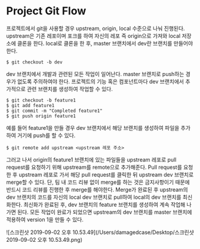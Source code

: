# Project Git Flow

프로젝트에서 git을 사용할 경우 upstream, origin, local 수준으로 나눠 진행된다. upstream은 기존 레포이며 포크를 하여 자신의 레포 즉 origin으로 가져와 local 저장소에 클론을 한다. local로 클론을 한 후, master 브랜치에서 dev란 브랜치를 만들어야 한다.

```
$ git checkout -b dev
```

dev 브랜치에서 개발과 관련된 모든 작업이 일어난다. master 브랜치로 push하는 경우가 없도록 주의하여야 한다. 프로젝트의 기능 혹은 컴포넌트마다 dev 브랜치에서 추가적으로 관련 브랜치를 생성하여 작업할 수 있다.

```
$ git checkout -b feature1
$ git add feature1
$ git commit -m "Completed feature1"
$ git push origin feature1
```

예를 들어 feature1을 만들 경우 dev 브랜치에서 해당 브랜치를 생성하여 파일을 추가하여 거기에 push를 할 수 있다.

```
$ git remote add upstream <upstream 레포 주소>
```

그러고 나서 origin의 feature1 브랜치에 있는 파일들을 upstream 레포로 pull request를 요청하기 위해 upstream를 remote으로 추가해준다. Pull request를 요청한 후 upstream 레포로 가서 해당 pull request를 클릭한 뒤 upstream dev 브랜치로 merge할 수 있다. 단, 팀 내 코드 리뷰 없이 merge를 하는 것은 금지사항이기 때문에 반드시 코드 리뷰를 진행한 후 merge를 해야한다. Merge가 완료된 후 upstream의 dev 브랜치의 코드를 자신의 local dev 브랜치로 pull하여 local의 dev 브랜치를 최신화한다. 최신화가 완료된 후, dev 브랜치의 feature 브랜치를 생성하여 계속 작업해 나가면 된다. 모든 작업이 완료가 되었으면 upstream의 dev 브랜치를 master 브랜치에 적용하여 version 1을 만들 수 있다.

![스크린샷 2019-09-02 오후 10.53.49](/Users/damagedcase/Desktop/스크린샷 2019-09-02 오후 10.53.49.png)